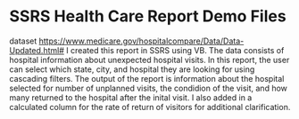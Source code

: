 # SSRS Health Care Report Demo Files
dataset https://www.medicare.gov/hospitalcompare/Data/Data-Updated.html#
I created this report in SSRS using VB. The data consists of hospital information about unexpected hospital visits. In this report, the user can select which state, city, and hospital they are looking for using cascading filters. The output of the report is information about the hospital selected for number of unplanned visits, the condidion of the visit, and how many returned to the hospital after the inital visit. I also added in a calculated column for the rate of return of visitors for additional clarification. 
